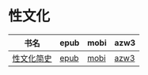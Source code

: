# 性文化

| 书名 | epub | mobi | azw3 |
| --- | --- | --- | --- |
| [性文化简史](http://ct.dalanmei.com/f/31084289-571736873-35e618) | [epub](http://ct.dalanmei.com/f/31084289-571736873-35e618) | [mobi](http://ct.dalanmei.com/f/31084289-571605457-ff2079) | [azw3](http://ct.dalanmei.com/f/31084289-571915706-f25bc8) |
